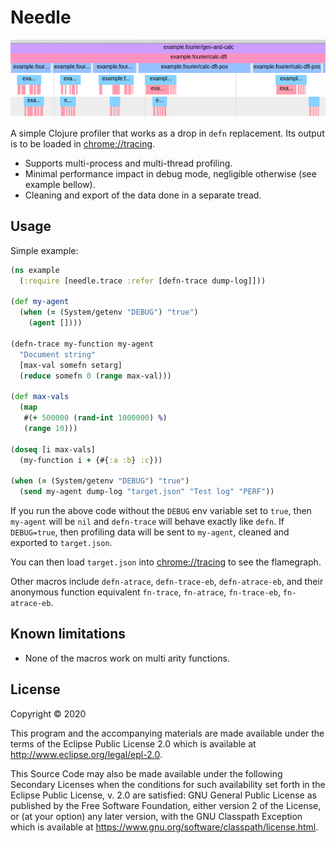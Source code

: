 # Needle

![](smallshot.png)

A simple Clojure profiler that works as a drop in `defn` replacement. Its output is to be loaded in [chrome://tracing](chrome://tracing).

* Supports multi-process and multi-thread profiling.
* Minimal performance impact in debug mode, negligible otherwise (see example bellow).
* Cleaning and export of the data done in a separate tread.

## Usage

Simple example:

```clojure
(ns example
  (:require [needle.trace :refer [defn-trace dump-log]]))

(def my-agent
  (when (= (System/getenv "DEBUG") "true")
    (agent [])))

(defn-trace my-function my-agent
  "Document string"
  [max-val somefn setarg]
  (reduce somefn 0 (range max-val)))
  
(def max-vals
  (map 
   #(+ 500000 (rand-int 1000000) %)
   (range 10)))

(doseq [i max-vals]
  (my-function i + {#{:a :b} :c}))
  
(when (= (System/getenv "DEBUG") "true")
  (send my-agent dump-log "target.json" "Test log" "PERF"))
```

If you run the above code without the `DEBUG` env variable set to `true`, then `my-agent` will be `nil` and `defn-trace` will behave exactly like `defn`. If `DEBUG=true`, then profiling data will be sent to `my-agent`, cleaned and exported to `target.json`.

You can then load `target.json` into [chrome://tracing](chrome://tracing) to see the flamegraph.

Other macros include `defn-atrace`, `defn-trace-eb`, `defn-atrace-eb`, and their
anonymous function equivalent `fn-trace`, `fn-atrace`, `fn-trace-eb`, `fn-atrace-eb`.

## Known limitations

* None of the macros work on multi arity functions.

## License

Copyright © 2020

This program and the accompanying materials are made available under the
terms of the Eclipse Public License 2.0 which is available at
http://www.eclipse.org/legal/epl-2.0.

This Source Code may also be made available under the following Secondary
Licenses when the conditions for such availability set forth in the Eclipse
Public License, v. 2.0 are satisfied: GNU General Public License as published by
the Free Software Foundation, either version 2 of the License, or (at your
option) any later version, with the GNU Classpath Exception which is available
at https://www.gnu.org/software/classpath/license.html.
